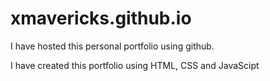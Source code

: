 # xmavericks.github.io

I have hosted this personal portfolio using github.

I have created this portfolio using HTML, CSS and JavaScipt
